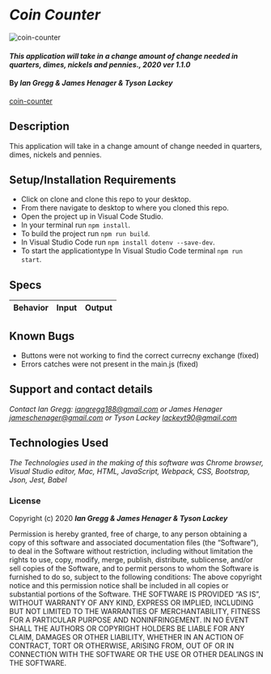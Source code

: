 # _Coin Counter_

![coin-counter](https://media.giphy.com/media/QaPkV29BJh3gI/giphy.gif)

#### _This application will take in a change amount of change needed in quarters, dimes, nickels and pennies., 2020 ver 1.1.0_

#### By _Ian Gregg & James Henager & Tyson Lackey_
[coin-counter](https://github.com/oldgregg89/CoinCounter-)

## Description

This application will take in a change amount of change needed in quarters, dimes, nickels and pennies.

## Setup/Installation Requirements

* Click on clone and clone this repo to your desktop.
* From there navigate to desktop to where you cloned this repo.
* Open the project up in Visual Code Studio.
* In your terminal run ```npm install```.
* To build the project run ```npm run build```.
* In Visual Studio Code run ```npm install dotenv --save-dev```.
* To start the applicationtype In Visual Studio Code terminal ```npm run start```.

## Specs

| Behavior    | Input | Output |
| :-----------| ------| ------: |

## Known Bugs

* Buttons were not working to find the correct currecny exchange (fixed)
* Errors catches were not present in the main.js (fixed)

## Support and contact details

_Contact Ian Gregg: <iangregg188@gmail.com>
or
James Henager <jameschenager@gmail.com> 
or
Tyson Lackey <lackeyt90@gmail.com>_

## Technologies Used

_The Technologies used in the making of this software was Chrome browser, Visual Studio editor, Mac, HTML, JavaScript, Webpack, CSS, Bootstrap, Json, Jest, Babel_

### License

Copyright (c) 2020 **_Ian Gregg & James Henager & Tyson Lackey_**

Permission is hereby granted, free of charge, to any person obtaining a copy of this software and associated documentation files (the “Software”), to deal in the Software without restriction, including without limitation the rights to use, copy, modify, merge, publish, distribute, sublicense, and/or sell copies of the Software, and to permit persons to whom the Software is furnished to do so, subject to the following conditions:
The above copyright notice and this permission notice shall be included in all copies or substantial portions of the Software.
THE SOFTWARE IS PROVIDED “AS IS”, WITHOUT WARRANTY OF ANY KIND, EXPRESS OR IMPLIED, INCLUDING BUT NOT LIMITED TO THE WARRANTIES OF MERCHANTABILITY, FITNESS FOR A PARTICULAR PURPOSE AND NONINFRINGEMENT. IN NO EVENT SHALL THE AUTHORS OR COPYRIGHT HOLDERS BE LIABLE FOR ANY CLAIM, DAMAGES OR OTHER LIABILITY, WHETHER IN AN ACTION OF CONTRACT, TORT OR OTHERWISE, ARISING FROM, OUT OF OR IN CONNECTION WITH THE SOFTWARE OR THE USE OR OTHER DEALINGS IN THE SOFTWARE.